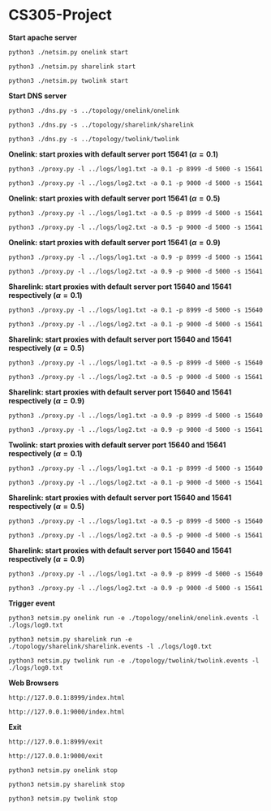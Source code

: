 # CS305-Project
**Start apache server**

`python3 ./netsim.py onelink start`

`python3 ./netsim.py sharelink start`

`python3 ./netsim.py twolink start`

**Start DNS server**

`python3 ./dns.py -s ../topology/onelink/onelink`

`python3 ./dns.py -s ../topology/sharelink/sharelink`

`python3 ./dns.py -s ../topology/twolink/twolink`

**Onelink: start proxies with default server port 15641 $(\alpha=0.1)$**

`python3 ./proxy.py -l ../logs/log1.txt -a 0.1 -p 8999 -d 5000 -s 15641`

`python3 ./proxy.py -l ../logs/log2.txt -a 0.1 -p 9000 -d 5000 -s 15641`

**Onelink: start proxies with default server port 15641 $(\alpha=0.5)$**

`python3 ./proxy.py -l ../logs/log1.txt -a 0.5 -p 8999 -d 5000 -s 15641`

`python3 ./proxy.py -l ../logs/log2.txt -a 0.5 -p 9000 -d 5000 -s 15641`

**Onelink: start proxies with default server port 15641 $(\alpha=0.9)$**

`python3 ./proxy.py -l ../logs/log1.txt -a 0.9 -p 8999 -d 5000 -s 15641`

`python3 ./proxy.py -l ../logs/log2.txt -a 0.9 -p 9000 -d 5000 -s 15641`

**Sharelink: start proxies with default server port 15640 and 15641 respectively $(\alpha=0.1)$**

`python3 ./proxy.py -l ../logs/log1.txt -a 0.1 -p 8999 -d 5000 -s 15640`

`python3 ./proxy.py -l ../logs/log2.txt -a 0.1 -p 9000 -d 5000 -s 15641`

**Sharelink: start proxies with default server port 15640 and 15641 respectively $(\alpha=0.5)$**

`python3 ./proxy.py -l ../logs/log1.txt -a 0.5 -p 8999 -d 5000 -s 15640`

`python3 ./proxy.py -l ../logs/log2.txt -a 0.5 -p 9000 -d 5000 -s 15641`

**Sharelink: start proxies with default server port 15640 and 15641 respectively $(\alpha=0.9)$**

`python3 ./proxy.py -l ../logs/log1.txt -a 0.9 -p 8999 -d 5000 -s 15640`

`python3 ./proxy.py -l ../logs/log2.txt -a 0.9 -p 9000 -d 5000 -s 15641`

**Twolink: start proxies with default server port 15640 and 15641 respectively $(\alpha=0.1)$**

`python3 ./proxy.py -l ../logs/log1.txt -a 0.1 -p 8999 -d 5000 -s 15640`

`python3 ./proxy.py -l ../logs/log2.txt -a 0.1 -p 9000 -d 5000 -s 15641`

**Sharelink: start proxies with default server port 15640 and 15641 respectively $(\alpha=0.5)$**

`python3 ./proxy.py -l ../logs/log1.txt -a 0.5 -p 8999 -d 5000 -s 15640`

`python3 ./proxy.py -l ../logs/log2.txt -a 0.5 -p 9000 -d 5000 -s 15641`

**Sharelink: start proxies with default server port 15640 and 15641 respectively $(\alpha=0.9)$**

`python3 ./proxy.py -l ../logs/log1.txt -a 0.9 -p 8999 -d 5000 -s 15640`

`python3 ./proxy.py -l ../logs/log2.txt -a 0.9 -p 9000 -d 5000 -s 15641`

**Trigger event**

`python3 netsim.py onelink run -e ./topology/onelink/onelink.events -l ./logs/log0.txt`

`python3 netsim.py sharelink run -e ./topology/sharelink/sharelink.events -l ./logs/log0.txt`

`python3 netsim.py twolink run -e ./topology/twolink/twolink.events -l ./logs/log0.txt`

**Web Browsers**

`http://127.0.0.1:8999/index.html`

`http://127.0.0.1:9000/index.html`

**Exit**

`http://127.0.0.1:8999/exit`

`http://127.0.0.1:9000/exit`

`python3 netsim.py onelink stop`

`python3 netsim.py sharelink stop`

`python3 netsim.py twolink stop`
